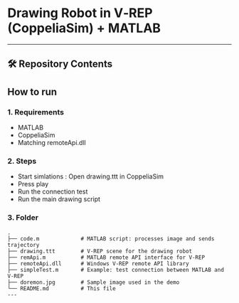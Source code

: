 # Drawing Robot in V‑REP (CoppeliaSim) + MATLAB
---
## 🛠️ Repository Contents

## How to run
### 1. Requirements
* MATLAB
* CoppeliaSim
* Matching remoteApi.dll
### 2. Steps
* Start simlations : Open drawing.ttt in CoppeliaSim
* Press play
* Run the connection test
* Run the main drawing script

### 3. Folder
```text
.
├── code.m             # MATLAB script: processes image and sends trajectory
├── drawing.ttt        # V‑REP scene for the drawing robot
├── remApi.m           # MATLAB remote API interface for V‑REP
├── remoteApi.dll      # Windows V‑REP remote API library
├── simpleTest.m       # Example: test connection between MATLAB and V‑REP
├── doremon.jpg        # Sample image used in the demo
└── README.md          # This file
---


